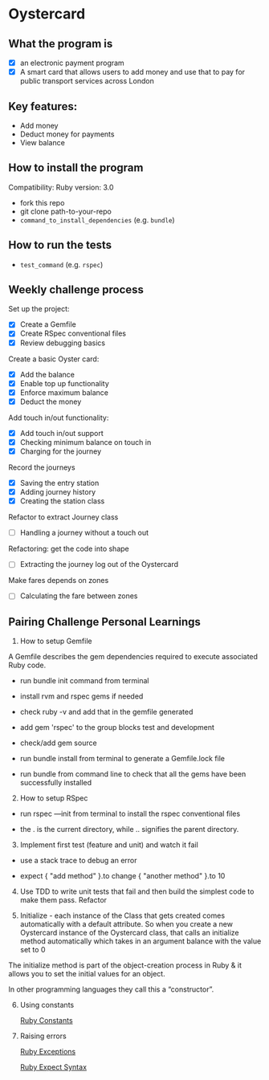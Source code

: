 # Oystercard

## What the program is

- [x] an electronic payment program
- [x] A smart card that allows users to add money and use that to pay for public transport services across London

## Key features:

- Add money
- Deduct money for payments
- View balance

## How to install the program

Compatibility:
Ruby version: 3.0

- fork this repo
- git clone path-to-your-repo
- `command_to_install_dependencies` (e.g. `bundle`)

## How to run the tests

- `test_command` (e.g. `rspec`)

## Weekly challenge process

Set up the project:

- [x] Create a Gemfile
- [x] Create RSpec conventional files
- [x] Review debugging basics

Create a basic Oyster card:

- [x] Add the balance
- [x] Enable top up functionality
- [x] Enforce maximum balance
- [x] Deduct the money

Add touch in/out functionality:

- [x] Add touch in/out support
- [x] Checking minimum balance on touch in
- [x] Charging for the journey

Record the journeys

- [x] Saving the entry station
- [x] Adding journey history
- [x] Creating the station class

Refactor to extract Journey class

- [ ] Handling a journey without a touch out

Refactoring: get the code into shape

- [ ] Extracting the journey log out of the Oystercard

Make fares depends on zones

- [ ] Calculating the fare between zones


## Pairing Challenge Personal Learnings

1. How to setup Gemfile

A Gemfile describes the gem dependencies required to execute associated Ruby code.

- run bundle init command from terminal

- install rvm and rspec gems if needed

- check ruby -v and add that in the gemfile generated

- add gem 'rspec' to the group blocks test and development

- check/add gem source

- run bundle install from terminal to generate a Gemfile.lock file

- run bundle from command line to check that all the gems have been successfully installed

2.  How to setup RSpec

- run rspec —init from terminal to install the rspec conventional files

- the . is the current directory, while .. signifies the parent directory.

3. Implement first test (feature and unit) and watch it fail

- use a stack trace to debug an error

- expect { "add method" }.to change { "another method" }.to 10

4. Use TDD to write unit tests that fail and then build the simplest code to make them pass. Refactor

5. Initialize  - each instance of the Class that gets created comes automatically with a default attribute. So when you create a new Oystercard instance of the Oystercard class, that calls an initialize method automatically which takes in an argument balance with the value set to 0

The initialize method is part of the object-creation process in Ruby & it allows you to set the initial values for an object.

In other programming languages they call this a “constructor”.

6. Using constants

    [Ruby Constants](http://rubylearning.com/satishtalim/ruby_constants.html)

7. Raising errors

    [Ruby Exceptions](https://rubymonk.com/learning/books/4-ruby-primer-ascent/chapters/41-exceptions/lessons/92-handling)

    [Ruby Expect Syntax](https://stackoverflow.com/questions/19960831/rspec-expect-vs-expect-with-block-whats-the-difference)